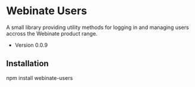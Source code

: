Webinate Users
===============

A small library providing utility methods for logging in and managing users accross the Webinate product range.

* Version 0.0.9

## Installation

  npm install webinate-users